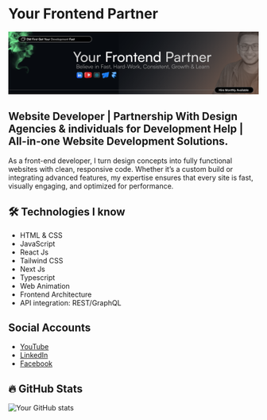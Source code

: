 # Your Frontend Partner

![Cover](./lc.png)

## Website Developer | Partnership With Design Agencies & individuals for Development Help | All-in-one Website Development Solutions.

As a front-end developer, I turn design concepts into fully functional websites with clean, responsive code. Whether it’s a custom build or integrating advanced features, my expertise ensures that every site is fast, visually engaging, and optimized for performance.

## 🛠 Technologies I know

- HTML & CSS
- JavaScript
- React Js
- Tailwind CSS
- Next Js
- Typescript
- Web Animation
- Frontend Architecture
- API integration: REST/GraphQL

## Social Accounts

- [YouTube](https://www.youtube.com/@CodeWithMohaimin)
- [LinkedIn](https://www.linkedin.com/in/mohai/)
- [Facebook](https://www.facebook.com/CodeWithMohaimin/)

## 🔥 GitHub Stats

![Your GitHub stats](https://github-readme-stats.vercel.app/api?username=codewithmohaimin&show_icons=true)

